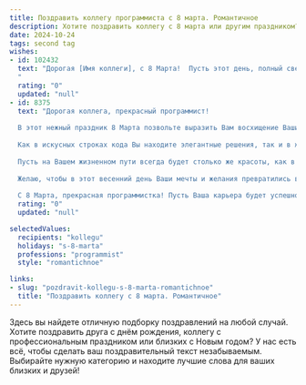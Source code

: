 ```yaml
---
title: Поздравить коллегу программиста с 8 марта. Романтичное
description: Хотите поздравить коллегу с 8 марта или другим праздником? Наш ИИ создаст незабываемое поздравление, а вы обязательно выделитесь среди других.  
date: 2024-10-24
tags: second tag
wishes:
- id: 102432
  text: "Дорогая [Имя коллеги], с 8 Марта!  Пусть этот день, полный света и весны, наполнит твою жизнь такой же лёгкостью и изяществом, с какими ты пишешь свой элегантный код. Желаю тебе океана вдохновения, чтобы каждый проект становился шедевром, и пусть рядом всегда будут люди, которые ценят твою уникальность и талант.  Пусть любовь и счастье окружают тебя, как бесконечный цикл в безупречной программе.
  "
  rating: "0"
  updated: "null"
- id: 8375
  text: "Дорогая коллега, прекрасный программист!
  
  В этот нежный праздник 8 Марта позвольте выразить Вам восхищение Вашим талантом и очарованием.
  
  Как в искусных строках кода Вы находите элегантные решения, так и в жизни Вы умеете изящно справляться с любой задачей. Ваша сообразительность и проницательность поражает.
  
  Пусть на Вашем жизненном пути всегда будет столько же красоты, как в самых сложных алгоритмах. Пусть каждый Ваш \"коммит\" приносит чувство выполненного долга и наполняет сердце радостью.
  
  Желаю, чтобы в этот весенний день Ваши мечты и желания превратились в реальность, а жизнь заиграла яркими красками, как лучшие пользовательские интерфейсы.
  
  С 8 Марта, прекрасная программистка! Пусть Ваша карьера будет успешной, а личная жизнь — гармоничной."
  rating: "0"
  updated: "null"

selectedValues:
  recipients: "kollegu"
  holidays: "s-8-marta"
  professions: "programmist"
  style: "romantichnoe"

links:
- slug: "pozdravit-kollegu-s-8-marta-romantichnoe"
  title: "Поздравить коллегу с 8 марта. Романтичное"
---
```


Здесь вы найдете отличную подборку поздравлений на любой случай.
Хотите поздравить друга с днём рождения, коллегу с профессиональным праздником или близких с Новым годом? У нас есть всё, чтобы сделать ваш поздравительный текст незабываемым. Выбирайте нужную категорию и находите лучшие слова для ваших близких и друзей!
